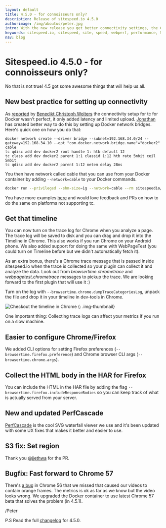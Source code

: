 ```yaml
---
layout: default
title: 4.5.0 - for connoisseurs only?
description: Release of sitespeed.io 4.5.0
authorimage: /img/aboutus/peter.jpg
intro: With the new release you get better connectivity settings, the Chrome timeline and it is now easier to configure Chrome/Firefox.
keywords: sitespeed.io, sitespeed, site, speed, webperf, performance, S3
nav: blog
---
```


# Sitespeed.io 4.5.0 - for connoisseurs only?
No that is not true! 4.5 got some awesome things that will help us all.

## New best practice for setting up connectivity
As [reported](https://github.com/sitespeedio/browsertime/issues/271) by [Benedikt Christoph Wolters](https://github.com/worenga) the connectivity setup for tc for Docker wasn't perfect, it only added latency and limited upload. [Jonathan](https://twitter.com/beenanner) has created better way to do this by setting up Docker network bridges. Here's quick one on how you do that:

~~~
docker network create --driver bridge --subnet=192.168.34.0/24 --gateway=192.168.34.10 --opt "com.docker.network.bridge.name"="docker2" cable
tc qdisc add dev docker2 root handle 1: htb default 12
tc class add dev docker2 parent 1:1 classid 1:12 htb rate 5mbit ceil 5mbit
tc qdisc add dev docker2 parent 1:12 netem delay 28ms
~~~

You then have network called cable that you can use from your Docker container by adding <code>--network=cable</code> to your Docker commands.

~~~bash
docker run --privileged --shm-size=1g --network=cable --rm sitespeedio/sitespeed.io -c cable --browsertime.connectivity.engine external https://www.sitespeed.io/
~~~

You have more examples [here]({{site.baseurl}}/documentation/sitespeed.io/browsers/#change-connectivity) and would love feedback and PRs on how to do the same on platforms not supporting tc.

## Get that timeline
You can now turn on the trace log for Chrome when you analyze a page. The trace log will be saved to disk and you can drag and drop it into the Timeline in Chrome. This also works if you run Chrome on your Android phone. We also added support for doing the same with WebPageTest (you could turn on Timeline before but we didn't automatically fetch it).

As an extra bonus, there's a Chrome trace message that is passed inside sitespeed.io when the trace is collected so your plugin can collect it and analyze the data. Look out from *browsertime.chrometrace* and *webpagetest.chrometrace* messages to pickup the trace. We are looking forward to the first plugin that will use it :)

Turn on the log with <code>--browsertime.chrome.dumpTraceCategoriesLog</code>, unpack the file and drop it in your timeline in dev-tools in Chrome.


![Checkout the timeline in Chrome]({{site.baseurl}}/img/timeline.png)
{: .img-thumbnail}

One important thing: Collecting trace logs can affect your metrics if you run on a slow machine.

## Easier to configure Chrome/Firefox
We added CLI options for setting Firefox preferences (<code>--browsertime.firefox.preference</code>) and Chrome browser CLI args (<code>--browsertime.chrome.args</code>).

## Collect the HTML body in the HAR for Firefox
You can include the HTML in the HAR file by adding the flag <code>--browsertime.firefox.includeResponseBodies</code> so you can keep track of what is actually served from your server.

## New and updated PerfCascade
[PerfCascade](https://github.com/micmro/PerfCascade) is the cool SVG waterfall viewer we use and it's been updated with some UX fixes that makes it better and easier to use.

## S3 fix: Set region
Thank you [@jjethwa](https://github.com/jjethwa) for the PR.

## Bugfix: Fast forward to Chrome 57
There's [a bug](https://github.com/sitespeedio/browsertime/issues/284) in Chrome 56 that we missed that caused our videos to contain orange frames. The metrics is ok as far as we know but the video looks wrong. We upgraded the Docker container to use latest Chrome 57 beta that solves the problem (in 4.5.1).

/Peter

P.S Read the full [changelog](https://github.com/sitespeedio/sitespeed.io/blob/master/CHANGELOG.md) for 4.5.0.
